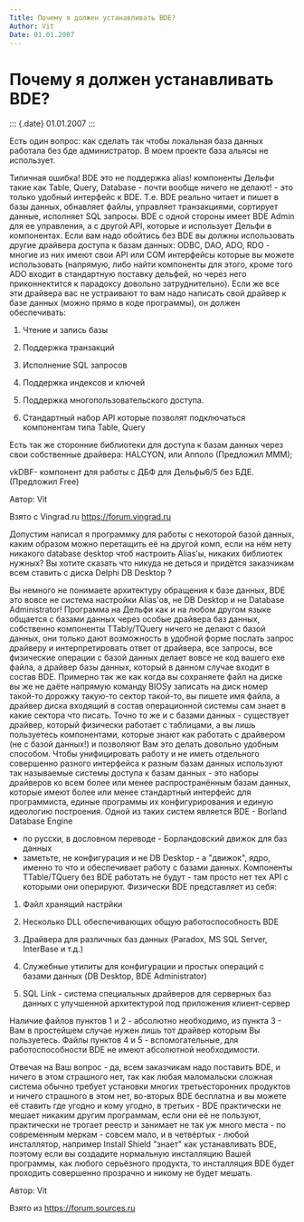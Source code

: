 ```yaml
---
Title: Почему я должен устанавливать BDE?
Author: Vit
Date: 01.01.2007
---
```



Почему я должен устанавливать BDE?
==================================

::: {.date}
01.01.2007
:::

Есть один вопрос: как сделать так чтобы локальная база данных работала
без бде  администратор. В моем проекте база альясы не использует.      
 

Типичная ошибка! BDE это не поддержка alias! компоненты Дельфи такие как
Table, Query, Database - почти вообще ничего не делают! - это только
удобный интерфейс к BDE. Т.е. BDE реально читает и пишет в базы данных,
обнавляет файлы, управляет транзакциями, сортирует данные, исполняет SQL
запросы. BDE с одной стороны имеет BDE Admin для ее управления, а с
другой API, которые и использует Дельфи в компонентах. Если вам надо
обойтись без BDE вы должны использовать другие драйвера доступа к базам
данных: ODBC, DAO, ADO, RDO - многие из них имеют свои API или COM
интерфейсы которые вы можете использовать (напрямую, либо найти
компоненты для этого, кроме того ADO входит в стандартную поставку
дельфей, но через него приконнектится к парадоксу довольно
затруднительно). Если же все эти драйвера вас не устраивают то вам надо
написать свой драйвер к базе данных (можно прямо в коде программы), он
должен обеспечивать:

1) Чтение и запись базы

2) Поддержка транзакций

3) Исполнение SQL запросов

4) Поддержка индексов и ключей

5) Поддержка многопользовательского доступа.

6) Стандартный набор API которые позволят подключаться компонентам типа
Table, Query

Есть так же сторонние библиотеки для доступа к базам данных через свои
собственные драйвера: HALCYON, или Апполо (Предложил МММ);

vkDBF- компонент для работы с ДБФ для Дельфы6/5 без БДЕ.(Предложил Free)

Автор: Vit

Взято с Vingrad.ru <https://forum.vingrad.ru>

Допустим написал я программку для работы с некоторой базой данных, каким
образом можно перетащить её на другой комп, если на нём нету никакого
database desktop чтоб настроить Alias\'ы, никаких библиотек нужных? Вы
хотите сказать что никуда не деться и придётся заказчикам всем ставить с
диска Delphi DB Desktop ?

Вы немного не понимаете архитектуру обращения к базе данных, BDE это
вовсе не система настройки Alias\'ов, не DB Desktop и не Database
Administrator! Программа на Дельфи как и на любом другом языке общается
с базами данных через особые драйвера баз данных, собственно компоненты
TTablу/TQuery ничего не делают с базой данных, они только дают
возможность в удобной форме послать запрос драйверу и интерпретировать
ответ от драйвера, все запросы, все физические операции с базой данных
делает вовсе не код вашего exe файла, а драйвер базы данных, который в
данном случае входит в состав BDE. Примерно так же как когда вы
сохраняете файл на диске вы же не даёте напрямую команду BIOSу записать
на диск номер такой-то дорожку такую-то сектор такой-то, вы пишете имя
файла, а драйвер диска входящий в состав операционной системы сам знает
в какие сектора что писать. Точно то же и с базами данных - существует
драйвер, который физически работает с таблицами, а вы лишь пользуетесь
компонентами, которые знают как работать с драйвером (не с базой
данных!) и позволяют Вам это делать довольно удобным способом. Чтобы
унифицировать работу и не иметь отдельного совершенно разного интерфейса
к разным базам данных используют так называемые системы доступа к базам
данных - это наборы драйверов ко всем более или менее распространённым
базам данных, которые имеют более или менее стандартный интерфейс для
программиста, единые программы их конфигурирования и единую идеологию
построения. Одной из таких систем является BDE - Borland Database Engine
- по русски, в дословном переводе - Борландовский движок для баз данных
- заметьте, не конфигурация и не DB Desktop - а "движок", ядро, именно
то что и обеспечивает работу с базами данных. Компоненты TTable/TQuery
без BDE работать не будут - там просто нет тех API с которыми они
оперируют. Физически BDE представляет из себя:

1) Файл хранящий настрйки

2) Несколько DLL обеспечивающих общую работоспособность BDE

3) Драйвера для различных баз данных (Paradox, MS SQL Server, InterBase
и т.д.)

4) Служебные утилиты для конфигурации и простых операций с базами данных
(DB Desktop, BDE Administrator)

5) SQL Link - система специальных драйверов для серверных баз данных с
улучшенной архитектурой под приложения клиент-сервер

Наличие файлов пунктов 1 и 2 - абсолютно необходимо, из пункта 3 - Вам в
простейшем случае нужен лишь тот драйвер которым Вы пользуетесь. Файлы
пунктов 4 и 5 - вспомогательные, для работоспособности BDE не имеют
абсолютной необходимости.

Отвечая на Ваш вопрос - да, всем заказчикам надо поставить BDE, и ничего
в этом страшного нет, так как любая маломальски сложная система обычно
требует установки многих третьесторонних продуктов и ничего страшного в
этом нет, во-вторых BDE бесплатна и вы можете её ставить где угодно и
кому угодно, в третьих - BDE практически не мешает никаким другим
программам, если они её не пользуют, практически не трогает реестр и
занимает не так уж много места - по современным меркам - совсем мало, и
в четвёртых - любой инсталлятор, например Install Shield "знает" как
устанавливать BDE, поэтому если вы создадите нормальную инсталляцию
Вашей программы, как любого серьёзного продукта, то инсталляция BDE
будет проходить совершенно прозрачно и никому не будет мешать.

Автор: Vit

Взято из <https://forum.sources.ru>
